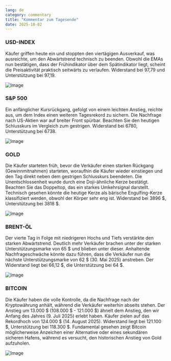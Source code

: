 ```yaml
---
lang: de
category: commentary
title: "Kommentar zum Tagesende"
date: 2025-10-02
---
```


### USD-INDEX

Käufer griffen heute ein und stoppten den viertägigen Ausverkauf, was ausreichte, um den Abwärtstrend technisch zu beenden. Obwohl die EMAs nun bestätigen, dass der Frühindikator über dem Spätindikator liegt, scheint die Preisaktivität praktisch seitwärts zu verlaufen. Widerstand bei 97,79 und Unterstützung bei 97,19.

![Image](https://markleighedu.github.io/img/Oct-2025/02-Oct-2025/usdindex.jpg)

### S&P 500

Ein anfänglicher Kursrückgang, gefolgt von einem leichten Anstieg, reichte aus, um dem Index einen weiteren Tagesrekord zu sichern. Die Nachfrage nach US-Aktien war auf breiter Front spürbar. Beachten Sie den heutigen Schlusskurs im Vergleich zum gestrigen. Widerstand bei 6780, Unterstützung bei 6738.

![Image](https://markleighedu.github.io/img/Oct-2025/02-Oct-2025/sp500.jpg)

### GOLD

Die Käufer starteten früh, bevor die Verkäufer einen starken Rückgang (Gewinnmitnahmen) starteten, woraufhin die Käufer wieder einstiegen und den Tag direkt neben dem gestrigen Schlusskurs beendeten. Die Unentschlossenheit wurde durch eine Doji-ähnliche Kerze bestätigt. Beachten Sie das Doppeltop, das ein starkes Umkehrsignal darstellt. Technisch gesehen könnte die heutige Kerze als bärische Engulfing-Kerze klassifiziert werden, obwohl der Körper sehr eng ist. Widerstand bei 3896 $, Unterstützung bei 3818 $.

![Image](https://markleighedu.github.io/img/Oct-2025/02-Oct-2025/gold.jpg)

### BRENT-ÖL

Der vierte Tag in Folge mit niedrigeren Hochs und Tiefs verstärkte den starken Abwärtstrend. Deutlich mehr Verkäufer brachen unter der starken Unterstützungsmarke von 65 $ und blieben unter dieser. Anhaltende Nachfrageschwäche könnte dazu führen, dass die Verkäufer nun die nächste Unterstützungsmarke von 62 $ (30. Mai 2025) anstreben. Der Widerstand liegt bei 66,12 $, die Unterstützung bei 64 $.

![Image](https://markleighedu.github.io/img/Oct-2025/02-Oct-2025/brentoil.jpg)

### BITCOIN

Die Käufer haben die volle Kontrolle, da die Nachfrage nach der Kryptowährung anhält, während die Verkäufer weiterhin abseits stehen. Der Anstieg um 13.000 $ (108.000 $ - 121.000 $) ähnelt dem Anstieg, den wir Anfang des Jahres (9. Juli 2025) erlebt haben. Käufer zielen auf das Rekordhoch von 124.000 $ (14. August 2025). Widerstand liegt bei 121.100 $, Unterstützung bei 118.300 $. Fundamental gesehen zeigt Bitcoin möglicherweise Anzeichen einer Alternative oder eines sekundären sicheren Hafens, während es versucht, den historischen Anstieg von Gold aufzuholen.

![Image](https://markleighedu.github.io/img/Oct-2025/02-Oct-2025/bitcoin.jpg)

